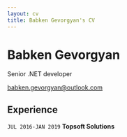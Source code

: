 ```yaml
---
layout: cv
title: Babken Gevorgyan's CV
---
```

# Babken Gevorgyan
Senior .NET developer

<div id="webaddress">
<a href="babken.gevorgyan@outlook.com">babken.gevorgyan@outlook.com</a>
</div>

## Experience
`JUL 2016-JAN 2019`
__Topsoft Solutions__
